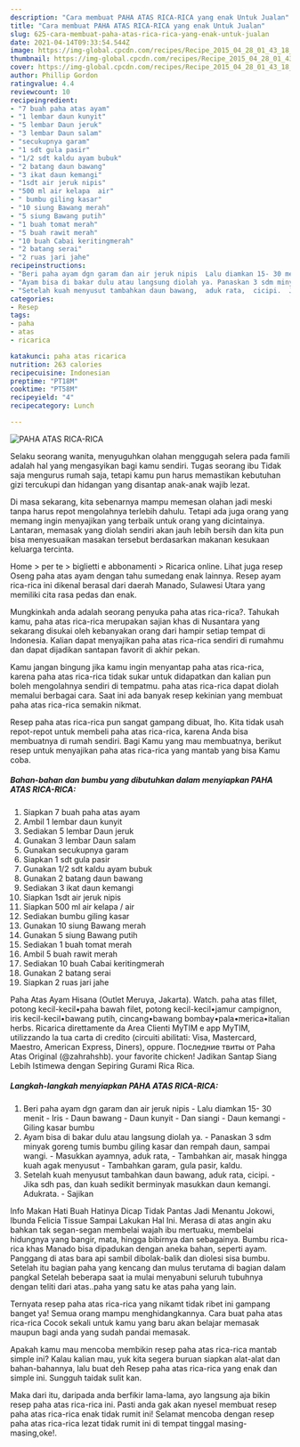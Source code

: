 ```yaml
---
description: "Cara membuat PAHA ATAS RICA-RICA yang enak Untuk Jualan"
title: "Cara membuat PAHA ATAS RICA-RICA yang enak Untuk Jualan"
slug: 625-cara-membuat-paha-atas-rica-rica-yang-enak-untuk-jualan
date: 2021-04-14T09:33:54.544Z
image: https://img-global.cpcdn.com/recipes/Recipe_2015_04_28_01_43_18_551_ebe4c8db5673e211216b/680x482cq70/paha-atas-rica-rica-foto-resep-utama.jpg
thumbnail: https://img-global.cpcdn.com/recipes/Recipe_2015_04_28_01_43_18_551_ebe4c8db5673e211216b/680x482cq70/paha-atas-rica-rica-foto-resep-utama.jpg
cover: https://img-global.cpcdn.com/recipes/Recipe_2015_04_28_01_43_18_551_ebe4c8db5673e211216b/680x482cq70/paha-atas-rica-rica-foto-resep-utama.jpg
author: Phillip Gordon
ratingvalue: 4.4
reviewcount: 10
recipeingredient:
- "7 buah paha atas ayam"
- "1 lembar daun kunyit"
- "5 lembar Daun jeruk"
- "3 lembar Daun salam"
- "secukupnya garam"
- "1 sdt gula pasir"
- "1/2 sdt kaldu ayam bubuk"
- "2 batang daun bawang"
- "3 ikat daun kemangi"
- "1sdt air jeruk nipis"
- "500 ml air kelapa  air"
- " bumbu giling kasar"
- "10 siung Bawang merah"
- "5 siung Bawang putih"
- "1 buah tomat merah"
- "5 buah rawit merah"
- "10 buah Cabai keritingmerah"
- "2 batang serai"
- "2 ruas jari jahe"
recipeinstructions:
- "Beri paha ayam dgn garam dan air jeruk nipis  Lalu diamkan 15- 30 menit  Iris Daun bawang  Daun kunyit  Dan siangi  Daun kemangi Giling kasar bumbu"
- "Ayam bisa di bakar dulu atau langsung diolah ya. Panaskan 3 sdm minyak goreng tumis bumbu giling kasar dan rempah daun, sampai wangi.  Masukkan ayamnya,  aduk rata,  Tambahkan air, masak hingga kuah agak menyusut  Tambahkan garam, gula pasir,  kaldu."
- "Setelah kuah menyusut tambahkan daun bawang,  aduk rata,  cicipi.  Jika sdh pas, dan kuah sedikit berminyak masukkan daun kemangi. Adukrata.  Sajikan"
categories:
- Resep
tags:
- paha
- atas
- ricarica

katakunci: paha atas ricarica 
nutrition: 263 calories
recipecuisine: Indonesian
preptime: "PT18M"
cooktime: "PT58M"
recipeyield: "4"
recipecategory: Lunch

---
```



![PAHA ATAS RICA-RICA](https://img-global.cpcdn.com/recipes/Recipe_2015_04_28_01_43_18_551_ebe4c8db5673e211216b/680x482cq70/paha-atas-rica-rica-foto-resep-utama.jpg)

Selaku seorang wanita, menyuguhkan olahan menggugah selera pada famili adalah hal yang mengasyikan bagi kamu sendiri. Tugas seorang ibu Tidak saja mengurus rumah saja, tetapi kamu pun harus memastikan kebutuhan gizi tercukupi dan hidangan yang disantap anak-anak wajib lezat.

Di masa  sekarang, kita sebenarnya mampu memesan olahan jadi meski tanpa harus repot mengolahnya terlebih dahulu. Tetapi ada juga orang yang memang ingin menyajikan yang terbaik untuk orang yang dicintainya. Lantaran, memasak yang diolah sendiri akan jauh lebih bersih dan kita pun bisa menyesuaikan masakan tersebut berdasarkan makanan kesukaan keluarga tercinta. 

Home &gt; per te &gt; biglietti e abbonamenti &gt; Ricarica online. Lihat juga resep Oseng paha atas ayam dengan tahu sumedang enak lainnya. Resep ayam rica-rica ini dikenal berasal dari daerah Manado, Sulawesi Utara yang memiliki cita rasa pedas dan enak.

Mungkinkah anda adalah seorang penyuka paha atas rica-rica?. Tahukah kamu, paha atas rica-rica merupakan sajian khas di Nusantara yang sekarang disukai oleh kebanyakan orang dari hampir setiap tempat di Indonesia. Kalian dapat menyajikan paha atas rica-rica sendiri di rumahmu dan dapat dijadikan santapan favorit di akhir pekan.

Kamu jangan bingung jika kamu ingin menyantap paha atas rica-rica, karena paha atas rica-rica tidak sukar untuk didapatkan dan kalian pun boleh mengolahnya sendiri di tempatmu. paha atas rica-rica dapat diolah memalui berbagai cara. Saat ini ada banyak resep kekinian yang membuat paha atas rica-rica semakin nikmat.

Resep paha atas rica-rica pun sangat gampang dibuat, lho. Kita tidak usah repot-repot untuk membeli paha atas rica-rica, karena Anda bisa membuatnya di rumah sendiri. Bagi Kamu yang mau membuatnya, berikut resep untuk menyajikan paha atas rica-rica yang mantab yang bisa Kamu coba.

<!--inarticleads1-->

##### Bahan-bahan dan bumbu yang dibutuhkan dalam menyiapkan PAHA ATAS RICA-RICA:

1. Siapkan 7 buah paha atas ayam
1. Ambil 1 lembar daun kunyit
1. Sediakan 5 lembar Daun jeruk
1. Gunakan 3 lembar Daun salam
1. Gunakan secukupnya garam
1. Siapkan 1 sdt gula pasir
1. Gunakan 1/2 sdt kaldu ayam bubuk
1. Gunakan 2 batang daun bawang
1. Sediakan 3 ikat daun kemangi
1. Siapkan 1sdt air jeruk nipis
1. Siapkan 500 ml air kelapa / air
1. Sediakan  bumbu giling kasar
1. Gunakan 10 siung Bawang merah
1. Gunakan 5 siung Bawang putih
1. Sediakan 1 buah tomat merah
1. Ambil 5 buah rawit merah
1. Sediakan 10 buah Cabai keritingmerah
1. Gunakan 2 batang serai
1. Siapkan 2 ruas jari jahe


Paha Atas Ayam Hisana (Outlet Meruya, Jakarta). Watch. paha atas fillet, potong kecil-kecil•paha bawah filet, potong kecil-kecil•jamur campignon, iris kecil-kecil•bawang putih, cincang•bawang bombay•pala•merica•italian herbs. Ricarica direttamente da Area Clienti MyTIM e app MyTIM, utilizzando la tua carta di credito (circuiti abilitati: Visa, Mastercard, Maestro, American Express, Diners), oppure. Последние твиты от Paha Atas Original (@zahrahshb). your favorite chicken! Jadikan Santap Siang Lebih Istimewa dengan Sepiring Gurami Rica Rica. 

<!--inarticleads2-->

##### Langkah-langkah menyiapkan PAHA ATAS RICA-RICA:

1. Beri paha ayam dgn garam dan air jeruk nipis  - Lalu diamkan 15- 30 menit  - Iris - Daun bawang  - Daun kunyit  - Dan siangi  - Daun kemangi - Giling kasar bumbu
1. Ayam bisa di bakar dulu atau langsung diolah ya. - Panaskan 3 sdm minyak goreng tumis bumbu giling kasar dan rempah daun, sampai wangi.  - Masukkan ayamnya,  aduk rata,  - Tambahkan air, masak hingga kuah agak menyusut  - Tambahkan garam, gula pasir,  kaldu.
1. Setelah kuah menyusut tambahkan daun bawang,  aduk rata,  cicipi.  - Jika sdh pas, dan kuah sedikit berminyak masukkan daun kemangi. Adukrata.  - Sajikan


Info Makan Hati Buah Hatinya Dicap Tidak Pantas Jadi Menantu Jokowi, Ibunda Felicia Tissue Sampai Lakukan Hal Ini. Merasa di atas angin aku bahkan tak segan-segan membelai wajah ibu mertuaku, membelai hidungnya yang bangir, mata, hingga bibirnya dan sebagainya. Bumbu rica-rica khas Manado bisa dipadukan dengan aneka bahan, seperti ayam. Panggang di atas bara api sambil dibolak-balik dan diolesi sisa bumbu. Setelah itu bagian paha yang kencang dan mulus terutama di bagian dalam pangkal Setelah beberapa saat ia mulai menyabuni seluruh tubuhnya dengan teliti dari atas..paha yang satu ke atas paha yang lain. 

Ternyata resep paha atas rica-rica yang nikamt tidak ribet ini gampang banget ya! Semua orang mampu menghidangkannya. Cara buat paha atas rica-rica Cocok sekali untuk kamu yang baru akan belajar memasak maupun bagi anda yang sudah pandai memasak.

Apakah kamu mau mencoba membikin resep paha atas rica-rica mantab simple ini? Kalau kalian mau, yuk kita segera buruan siapkan alat-alat dan bahan-bahannya, lalu buat deh Resep paha atas rica-rica yang enak dan simple ini. Sungguh taidak sulit kan. 

Maka dari itu, daripada anda berfikir lama-lama, ayo langsung aja bikin resep paha atas rica-rica ini. Pasti anda gak akan nyesel membuat resep paha atas rica-rica enak tidak rumit ini! Selamat mencoba dengan resep paha atas rica-rica lezat tidak rumit ini di tempat tinggal masing-masing,oke!.

